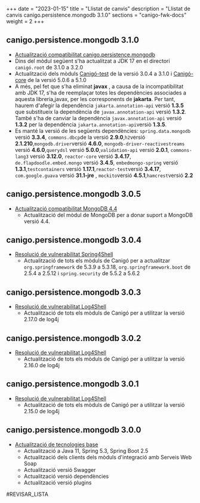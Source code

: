 +++
date        = "2023-01-15"
title       = "Llistat de canvis"
description = "Llistat de canvis canigo.persistence.mongodb 3.1.0"
sections    = "canigo-fwk-docs"
weight		= 2
+++
## canigo.persistence.mongodb 3.1.0

  - [Actualització compatibilitat canigo.persistence.mongodb](/noticies/2023-01-15-CAN-actualitzacio-canigo-3_1_0/)
  - Dins del mòdul següent s'ha actualitzat a JDK 17 en el directori `canigó.root` de 3.1.0 a 3.2.0
  - Actualització dels mòduls [Canigó-test](
       /plataformes/canigo/documentacio-llibreries/canigo.test/3.1.0/) de la versió 3.0.4 a 3.1.0 i [Canigó-core](
       /plataformes/canigo/documentacio-llibreries/canigo.core/5.1.0/) de la versió 5.0.6 a 5.1.0
  -  A més, pel fet que s'ha eliminat **javax** , a causa de la incompatibilitat amb JDK 17,
     s'ha de reemplaçar totes les dependències associades a aquesta libreria,javax, per les corresponents de **jakarta**.
     Per tant, haurem d'afegir la dependència `jakarta.annotation-api` versió **1.3.5** que substitueix la dependència de
     `javax.annotation-api` versió **1.3.2**. També s'ha de canviar la dependència `javax.annotation-api` versió
     **1.3.2** per la dependència `jakarta.annotation-api`versiò **1.3.5**.
  -  Es manté la versió de les següents dependències: `spring.data.mongodb` versió **3.3.4**,
     `commons.dbcp`de la versió  **2.9.0**,`h2`versió **2.1.210**,`mongodb.driver`versió **4.6.0**,
     `mongodb-driver-reactivestreams` versió **4.6.0**,`querydsl` versió **5.0.0**,`validation-api` versió **2.0.1**,
     `commons-lang3` versió **3.12.0**, `reactor-core` versió **3.4.17**, `de.flapdoodle.embed.mongo` versió **3.4.5**,
     `embedmongo-spring` versió **1.3.1**,`testcontainers` versió **1.17.1**,`reactor-test`versió **3.4.17**,
     `com.google.guava` versió **31.1-jre** , `mockito`versió **4.5.1**,`hamcrest`versió **2.2**
  


## canigo.persistence.mongodb 3.0.5

- [Actualització compatibilitat MongoDB 4.4](/noticies/2022-05-23-CAN-actualitzacio-canigo-3_6_5/)
   - Actualització del mòdul de MongoDB per a donar suport a MongoDB versió 4.4.

## canigo.persistence.mongodb 3.0.4

- [Resolució de vulnerabilitat Spring4Shell](/noticies/2022-04-13-CAN-actualitzacio-canigo-3_6_4/)
   - Actualització de tots els mòduls de Canigó per a actualitzar `org.springframework` de 5.3.9 a 5.3.18,
   `org.springframework.boot` de 2.5.4 a 2.5.12 i `spring.security` de 5.5.2 a 5.6.2

## canigo.persistence.mongodb 3.0.3

- [Resolució de vulnerabilitat Log4Shell](/noticies/2021-12-27-CAN-actualitzacio-canigo-3_4_9_3_6_3/)
   - Actualització de tots els mòduls de Canigó per a utilitzar la versió 2.17.0 de log4j

## canigo.persistence.mongodb 3.0.2

- [Resolució de vulnerabilitat Log4Shell](/noticies/2021-12-17-CAN-actualitzacio-canigo-3_4_8_3_6_2/)
   - Actualització de tots els mòduls de Canigó per a utilitzar la versió 2.16.0 de log4j

## canigo.persistence.mongodb 3.0.1

- [Resolució de vulnerabilitat Log4Shell](/noticies/2021-12-13-CAN-actualitzacio-canigo-3_4_7_3_6_1/)
   - Actualització de tots els mòduls de Canigó per a utilitzar la versió 2.15.0 de log4j

## canigo.persistence.mongodb 3.0.0

- [Actualització de tecnologies base](/noticies/2021-10-25-CAN-actualitzacio-canigo-3_6_0/)
   - Actualització a Java 11, Spring 5.3, Spring Boot 2.5
   - Actualització dels clients dels mòduls d'integració amb Serveis Web Soap
   - Actualització versió Swagger
   - Actualització versió dependències
   - Actualització versió plugins

#REVISAR_LISTA